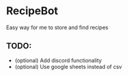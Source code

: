 # RecipeBot
Easy way for me to store and find recipes

## TODO:
- (optional) Add discord functionality
- (optional) Use google sheets instead of csv